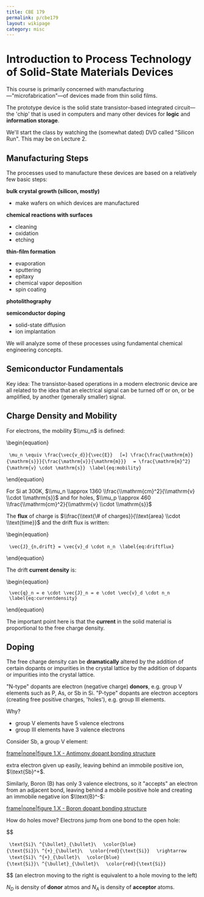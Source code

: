 ```yaml
---
title: CBE 179
permalink: p/cbe179
layout: wikipage
category: misc
---
```


Introduction to Process Technology of Solid-State Materials Devices
===================================================================

This course is primarily concerned with manufacturing—"microfabrication"—of devices made from thin solid films.

The prototype device is the solid state transistor–based integrated circuit—the 'chip' that is used in computers and many other devices for **logic** and **information storage**.

We'll start the class by watching the (somewhat dated) DVD called "Silicon Run". This may be on Lecture 2.

Manufacturing Steps
-------------------

The processes used to manufacture these devices are based on a relatively few basic steps:

**bulk crystal growth (silicon, mostly)**

-   make wafers on which devices are manufactured

**chemical reactions with surfaces**

-   cleaning
-   oxidation
-   etching

**thin-film formation**

-   evaporation
-   sputtering
-   epitaxy
-   chemical vapor deposition
-   spin coating

**photolithography**

**semiconductor doping**

-   solid-state diffusion
-   ion implantation

We will analyze some of these processes using fundamental chemical engineering concepts.

Semiconductor Fundamentals
--------------------------

Key idea: The transistor-based operations in a modern electronic device are all related to the idea that an electrical signal can be turned off or on, or be amplified, by another (generally smaller) signal.

Charge Density and Mobility
---------------------------

For electrons, the mobility $\\mu_n$ is defined:

\\begin{equation}

` \mu_n \equiv \frac{\vec{v_d}}{\vec{E}} `
` [=] \frac{\frac{\mathrm{m}}{\mathrm{s}}}{\frac{\mathrm{v}}{\mathrm{m}}} `
` = \frac{\mathrm{m}^2}{\mathrm{v} \cdot \mathrm{s}}`
` \label{eq:mobility}`

\\end{equation}

For Si at 300K, $\\mu_n \\approx 1360 \\frac{\\mathrm{cm}^2}{\\mathrm{v} \\cdot \\mathrm{s}}$ and for holes, $\\mu_p \\approx 460 \\frac{\\mathrm{cm}^2}{\\mathrm{v} \\cdot \\mathrm{s}}$

The **flux** of charge is $\\frac{\\text{\# of charges}}{\\text{area} \\cdot \\text{time}}$ and the drift flux is written:

\\begin{equation}

` \vec{J}_{n,drift} = \vec{v}_d \cdot n_n`
` \label{eq:driftflux}`

\\end{equation}

The drift **current density** is:

\\begin{equation}

` \vec{q}_n = e \cdot \vec{J}_n = e \cdot \vec{v}_d \cdot n_n`
` \label{eq:currentdensity}`

\\end{equation}

The important point here is that the **current** in the solid material is proportional to the free charge density.

Doping
------

The free charge density can be **dramatically** altered by the addition of certain dopants or impurities in the crystal lattice by the addition of dopants or impurities into the crystal lattice.

"N-type" dopants are electron (negative charge) **donors**, e.g. group V elements such as P, As, or Sb in Si. "P-type" dopants are electron acceptors (creating free positive charges, 'holes'), e.g. group III elements.

Why?

-   group V elements have 5 valence electrons
-   group III elements have 3 valence electrons

Consider Sb, a group V element:

[frame|none|figure 1.X - Antimony dopant bonding structure](/file:N-type_dopant.gif "wikilink")

extra electron given up easily, leaving behind an immobile positive ion, $\\text{Sb}^+$.

Similarly, Boron (B) has only 3 valence electrons, so it "accepts" an electron from an adjacent bond, leaving behind a mobile positive hole and creating an immobile negative ion $\\text{B}^-$:

[frame|none|figure 1.X - Boron dopant bonding structure](/file:P-type_dopant.gif "wikilink")

How do holes move? Electrons jump from one bond to the open hole:

$$

` \text{Si}\ ^{\bullet}_{\bullet}\ `
` \color{blue}{\text{Si}}\ ^{+}_{\bullet}\ `
` \color{red}{\text{Si}} `
` \rightarrow `
` \text{Si}\ ^{+}_{\bullet}\ `
` \color{blue}{\text{Si}}\ ^{\bullet}_{\bullet}\ `
` \color{red}{\text{Si}}`

$$ (an electron moving to the right is equivalent to a hole moving to the left)

$N_D$ is density of **donor** atmos and $N_A$ is density of **acceptor** atoms.
